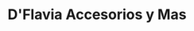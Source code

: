 ---
title: "D'Flavia Accesorios y Mas"
url: /villa-altagracia/dflavia-accesorios-y-mas/
shop: Allgemein
---